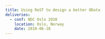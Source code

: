 ```yaml
---
title: Using ReST to design a better OData
deliveries:
  - conf: NDC Oslo 2010
    location: Oslo, Norway
    date: 2010-06-18
---
```

